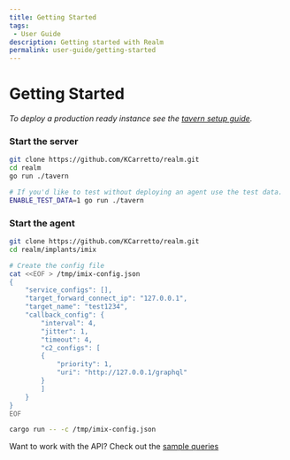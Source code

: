```yaml
---
title: Getting Started
tags: 
 - User Guide
description: Getting started with Realm
permalink: user-guide/getting-started
---
```


# Getting Started
*To deploy a production ready instance see the [tavern setup guide](https://docs.realm.pub/user-guide/tavern).*

### Start the server
```bash
git clone https://github.com/KCarretto/realm.git
cd realm
go run ./tavern

# If you'd like to test without deploying an agent use the test data.
ENABLE_TEST_DATA=1 go run ./tavern
```

### Start the agent
```bash
git clone https://github.com/KCarretto/realm.git
cd realm/implants/imix

# Create the config file
cat <<EOF > /tmp/imix-config.json
{
    "service_configs": [],
    "target_forward_connect_ip": "127.0.0.1",
    "target_name": "test1234",
    "callback_config": {
        "interval": 4,
        "jitter": 1,
        "timeout": 4,
        "c2_configs": [
        {
            "priority": 1,
            "uri": "http://127.0.0.1/graphql"
        }
        ]
    }
}
EOF

cargo run -- -c /tmp/imix-config.json
```

Want to work with the API? Check out the [sample queries](https://docs.realm.pub/dev-guide/tavern#graphql-api)